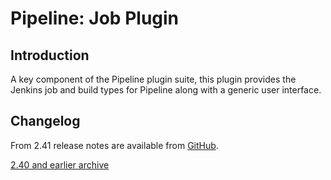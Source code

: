# Pipeline: Job Plugin

## Introduction

A key component of the Pipeline plugin suite, this plugin provides the Jenkins job and build types for Pipeline along with a generic user interface.

## Changelog

From 2.41 release notes are available from [GitHub](https://github.com/jenkinsci/workflow-job-plugin/releases).

[2.40 and earlier archive](https://github.com/jenkinsci/workflow-job-plugin/blob/aea2eacf27d34b1ec6dab86c69c9ce0abf58be8f/CHANGELOG.md)
